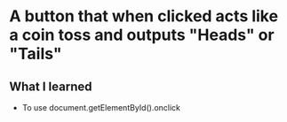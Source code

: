 # A button that when clicked acts like a coin toss and outputs "Heads" or "Tails"

## What I learned

- To use document.getElementById().onclick
